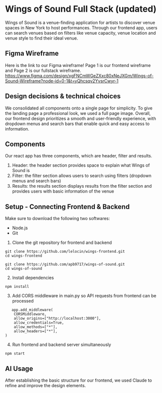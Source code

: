 # Wings of Sound Full Stack (updated)
Wings of Sound is a venue-finding application for artists to discover venue spaces in New York to host performances. Through our frontend app, users can search venues based on filters like venue capacity, venue location and venue style to find their ideal venue. 

## Figma Wireframe 
Here is the link to our Figma wireframe! Page 1 is our frontend wireframe and Page 2 is our fullstack wireframe. 
https://www.figma.com/design/xgFNCmWGeZXxc80xNeJXGm/Wings-of-Sound-Wireframe?node-id=0-1&t=yQhcsqv2YvsrCwyr-1

## Design decisions & technical choices 
We consolidated all components onto a single page for simplicity. To give the landing page a professional look, we used a full page image. Overall, our frontend design prioritizes a smooth and user-friendly experience, with dropdown menus and search bars that enable quick and easy access to information.

## Components 
Our react app has three components, which are header, filter and results. 
1. Header: the header section provides space to explain what Wings of Sound is 
2. Filter: the filter section allows users to search using filters (dropdown menus and search bars)
3. Results: the results section displays results from the filter section and provides users with basic information of the venue

## Setup - Connecting Frontend & Backend 
Make sure to download the following two softwares: 
- Node.js 
- Git

1. Clone the git repository for frontend and backend 
```
git clone https://github.com/lelocin/wings-frontend.git
cd wings-frontend

git clone https://github.com/apb9717/wings-of-sound.git
cd wings-of-sound
```
2. Install dependencies
```
npm install
```
3. Add CORS middleware in main.py so API requests from frontend can be processed
```
   app.add_middleware(
    CORSMiddleware,
    allow_origins=["http://localhost:3000"],
    allow_credentials=True,
    allow_methods=["*"],
    allow_headers=["*"],
)
```
4. Run frontend and backend server simultaneously 
```
npm start
```
## AI Usage
After establishing the basic structure for our frontend, we used Claude to refine and improve the design elements.
